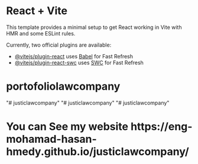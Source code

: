 # React + Vite

This template provides a minimal setup to get React working in Vite with HMR and some ESLint rules.

Currently, two official plugins are available:

- [@vitejs/plugin-react](https://github.com/vitejs/vite-plugin-react/blob/main/packages/plugin-react/README.md) uses [Babel](https://babeljs.io/) for Fast Refresh
- [@vitejs/plugin-react-swc](https://github.com/vitejs/vite-plugin-react-swc) uses [SWC](https://swc.rs/) for Fast Refresh
# portofoliolawcompany
"# justiclawcompany" 
"# justiclawcompany" 
"# justiclawcompany" 
<br/>
<h1>You can See my website https://eng-mohamad-hasan-hmedy.github.io/justiclawcompany/</h1>

